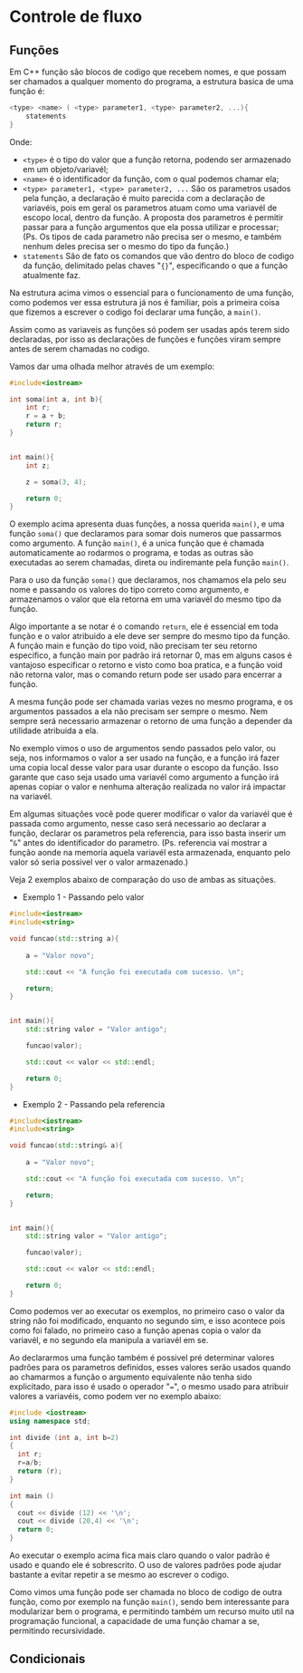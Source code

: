 # Controle de fluxo

## Funções

Em C++ função são blocos de codigo que recebem nomes, e que possam ser chamados a qualquer momento do programa, a estrutura basica de uma função é:

```C++
<type> <name> ( <type> parameter1, <type> parameter2, ...){
    statements 
}
```

Onde:

* `<type>` é o tipo do valor que a função retorna, podendo ser armazenado em um objeto/variavél;
* `<name>` é o identificador da função, com o qual podemos chamar ela;
* `<type> parameter1, <type> parameter2, ...` São os parametros usados pela função, a declaração é muito parecida com a declaração de variavéis, pois em geral os parametros atuam como uma variavél de escopo local, dentro da função. A proposta dos parametros é permitir passar para a função argumentos que ela possa utilizar e processar;
(Ps. Os tipos de cada parametro não precisa ser o mesmo, e também nenhum deles precisa ser o mesmo do tipo da função.)
* `statements` São de fato os comandos que vão dentro do bloco de codigo da função, delimitado pelas chaves "`{}`", especificando o que a função atualmente faz.

Na estrutura acima vimos o essencial para o funcionamento de uma função, como podemos ver essa estrutura já nos é familiar, pois a primeira coisa que fizemos a escrever o codigo foi declarar uma função, a `main()`.

Assim como as variaveis as funções só podem ser usadas após terem sido declaradas, por isso as declarações de funções e funções viram sempre antes de serem chamadas no codigo.

Vamos dar uma olhada melhor através de um exemplo:

```C++
#include<iostream>

int soma(int a, int b){
    int r;
    r = a + b;
    return r;
}


int main(){
    int z;

    z = soma(3, 4);

    return 0;
}
```

O exemplo acima apresenta duas funções, a nossa querida `main()`, e uma função `soma()` que declaramos para somar dois numeros que passarmos como argumento. A função `main()`, é a unica função que é chamada automaticamente ao rodarmos o programa, e todas as outras são executadas ao serem chamadas, direta ou indiremante pela função `main()`.

Para o uso da função `soma()` que declaramos, nos chamamos ela pelo seu nome e passando os valores do tipo correto como argumento, e armazenamos o valor que ela retorna em uma variavél do mesmo tipo da função.

Algo importante a se notar é o comando `return`, ele é essencial em toda função e o valor atribuido a ele deve ser sempre do mesmo tipo da função. A função main e função do tipo void, não precisam ter seu retorno especifico, a função main por padrão irá retornar 0, mas em alguns casos é vantajoso especificar o retorno e visto como boa pratica, e a função void não retorna valor, mas o comando return pode ser usado para encerrar a função.

A mesma função pode ser chamada varias vezes no mesmo programa, e os argumentos passados a ela não precisam ser sempre o mesmo. Nem sempre será necessario armazenar o retorno de uma função a depender da utilidade atribuida a ela.

No exemplo vimos o uso de argumentos sendo passados pelo valor, ou seja, nos informamos o valor a ser usado na função, e a função irá fazer uma copia local desse valor para usar durante o escopo da função. Isso garante que caso seja usado uma variavél como argumento a função irá apenas copiar o valor e nenhuma alteração realizada no valor irá impactar na variavél.

Em algumas situações você pode querer modificar o valor da variavél que é passada como argumento, nesse caso será necessario ao declarar a função, declarar os parametros pela referencia, para isso basta inserir um "`&`" antes do identificador do parametro. (Ps. referencia vai mostrar a função aonde na memoria aquela variavél esta armazenada, enquanto pelo valor só seria possivel ver o valor armazenado.)

Veja 2 exemplos abaixo de comparação do uso de ambas as situações.

* Exemplo 1 - Passando pelo valor

```C++
#include<iostream>
#include<string>

void funcao(std::string a){
    
    a = "Valor novo";

    std::cout << "A função foi executada com sucesso. \n";

    return;
}


int main(){
    std::string valor = "Valor antigo";

    funcao(valor);

    std::cout << valor << std::endl;

    return 0;
}
```

* Exemplo 2 - Passando pela referencia

```C++
#include<iostream>
#include<string>

void funcao(std::string& a){
    
    a = "Valor novo";

    std::cout << "A função foi executada com sucesso. \n";

    return;
}


int main(){
    std::string valor = "Valor antigo";

    funcao(valor);

    std::cout << valor << std::endl;

    return 0;
}
```

Como podemos ver ao executar os exemplos, no primeiro caso o valor da string não foi modificado, enquanto no segundo sim, e isso acontece pois como foi falado, no primeiro caso a função apenas copia o valor da variavél, e no segundo ela manipula a variavél em se.

Ao declararmos uma função também é possivel pré determinar valores padrões para os parametros definidos, esses valores serão usados quando ao chamarmos a função o argumento equivalente não tenha sido explicitado, para isso é usado o operador "`=`", o mesmo usado para atribuir valores a variavéis, como podem ver no exemplo abaixo:

```C++
#include <iostream>
using namespace std;

int divide (int a, int b=2)
{
  int r;
  r=a/b;
  return (r);
}

int main ()
{
  cout << divide (12) << '\n';
  cout << divide (20,4) << '\n';
  return 0;
}
```

Ao executar o exemplo acima fica mais claro quando o valor padrão é usado e quando ele é sobrescrito. O uso de valores padrões pode ajudar bastante a evitar repetir a se mesmo ao escrever o codigo.

Como vimos uma função pode ser chamada no bloco de codigo de outra função, como por exemplo na função `main()`, sendo bem interessante para modularizar bem o programa, e permitindo também um recurso muito util na programação funcional, a capacidade de uma função chamar a se, permitindo recursividade.

## Condicionais
